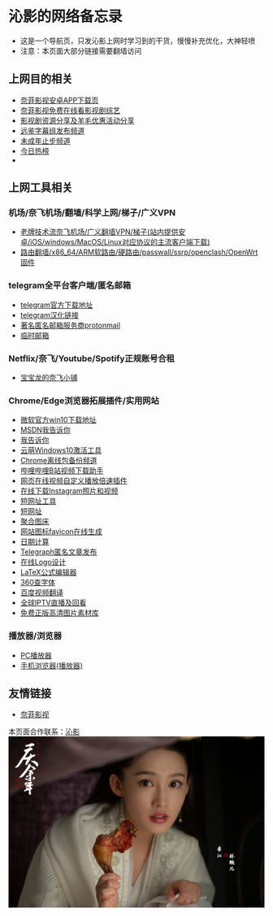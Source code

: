 # 沁影的网络备忘录
* 这是一个导航页，只发沁影上网时学习到的干货，慢慢补充优化，大神轻喷     
* 注意：本页面大部分链接需要翻墙访问        

## 上网目的相关     
* [奈菲影视安卓APP下载页](https://www.nfmovies.com/app.html)          
* [奈菲影视免费在线看影视剧综艺](https://www.nfmovies.com/)     
* [影视剧资源分享及羊毛优惠活动分享](https://t.me/joinchat/AAAAAEhkwtQjONQXe--Z8g)      
* [远鉴字幕组发布频道](https://t.me/joinchat/AAAAAE3AeBfFEPXuMGLzWw)          
* [未成年止步频道](https://t.me/joinchat/AAAAAEXqWisZQOtbw64IMw)           
* [今日热榜](https://tophub.today/)            
* 
## 上网工具相关

### 机场/奈飞机场/翻墙/科学上网/梯子/广义VPN           
* [老牌技术流奈飞机场/广义翻墙VPN/梯子(站内提供安卓/iOS/windows/MacOS/Linux对应协议的主流客户端下载)](./tool/Airport.md)                           
* [路由翻墙/x86_64/ARM软路由/硬路由/passwall/ssrp/openclash/OpenWrt固件](https://t.me/OpenWRTcn)        

### telegram全平台客户端/匿名邮箱 
* [telegram官方下载地址](https://telegram.org/apps)           
* [telegram汉化链接](https://t.me/setlanguage/classic-zh)      
* [著名匿名邮箱服务商protonmail](https://protonmail.com/)     
* [临时邮箱](https://linshiyouxiang.net/)              

### Netflix/奈飞/Youtube/Spotify正规账号合租       
* [宝宝龙的奈飞小铺](https://www.naifei.shop/?sid=EyTkXH)

### Chrome/Edge浏览器拓展插件/实用网站    
* [微软官方win10下载地址](https://www.microsoft.com/zh-cn/software-download/windows10)      
* [MSDN我告诉你](https://msdn.itellyou.cn/)                 
* [我告诉你](https://next.itellyou.cn)                                      
* [云萌Windows10激活工具](https://cmwtat.cloudmoe.com/cn.html)                      
* [Chrome离线包备份频道](https://t.me/joinchat/VFvmXBJDwNlXH567)        
* [哔哩哔哩B站视频下载助手](https://chrome.google.com/webstore/detail/bilibili%E5%93%94%E5%93%A9%E5%93%94%E5%93%A9%E4%B8%8B%E8%BD%BD%E5%8A%A9%E6%89%8B/bfcbfobhcjbkilcbehlnlchiinokiijp)     
* [网页在线视频自定义播放倍速插件](https://chrome.google.com/webstore/detail/video-speed-manager/fkopaaikpmfhpmoobnmklgmcgmhgfkcd)       
* [在线下载Instagram照片和视频](https://www.instaloadgram.com/zh/)            
* [短网址工具](https://www.mynb8.com/)                  
* [短网址](https://www.ft12.com/)        
* [聚合图床](https://www.superbed.cn/)                                             
* [网站图标favicon在线生成](https://tool.lu/favicon)               
* [日期计算](http://bjtime.cn/riqi/)                 
* [Telegraph匿名文章发布](https://telegra.ph/)                                      
* [在线Logo设计](https://www.designevo.com/cn/logo-maker/)               
* [LaTeX公式编辑器](https://www.latexlive.com/)               
* [360查字体](https://fonts.safe.360.cn/)            
* [百度视频翻译](http://fanyi-video.baidu.com/)          
* [全球IPTV直播及回看](https://supergo.tv/)          
* [免费正版高清图片素材库](https://pixabay.com/zh/)                  


### 播放器/浏览器
* [PC播放器](./tool/PCBoFangQi.md)            
* [手机浏览器(播放器)](./tool/ShouJiLiuLanQi.md)        

## 友情链接         
* [奈菲影视](https://www.nfmovies.com/)          

本页面合作联系：[沁影](https://t.me/QinShadow)       
![鸡腿姑娘](./logo.jpg)       

